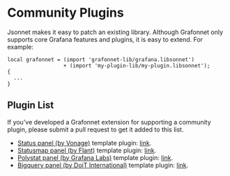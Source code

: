 # Community Plugins

Jsonnet makes it easy to patch an existing library. Although Grafonnet only
supports core Grafana features and plugins, it is easy to extend. For example:

```jsonnet
local grafonnet = (import 'grafonnet-lib/grafana.libsonnet')
                  + (import 'my-plugin-lib/my-plugin.libsonnet');
{
  ...
}
```

## Plugin List

If you've developed a Grafonnet extension for supporting a community plugin,
please submit a pull request to get it added to this list.

* [Status panel (by Vonage)](https://grafana.com/grafana/plugins/vonage-status-panel) template plugin: [link](https://github.com/DifferentialOrange/grafonnet-status-panel).
* [Statusmap panel (by Flant)](https://grafana.com/grafana/plugins/flant-statusmap-panel) template plugin: [link](https://github.com/blablacar/grafonnet-lib-plugins).
* [Polystat panel (by Grafana Labs)](https://grafana.com/grafana/plugins/grafana-polystat-panel) template plugin: [link](https://github.com/thelastpickle/grafonnet-polystat-panel).
* [Bigquery panel (by DoiT International)](https://grafana.com/grafana/plugins/doitintl-bigquery-datasource) template plugin: [link](https://github.com/gojekfarm/grafonnet-bigquery-panel).
